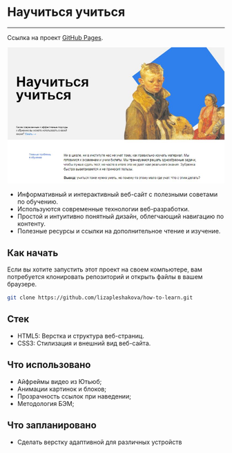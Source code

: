 # Научиться учиться
-----
Ссылка на проект [GitHub Pages](lizapleshakova.github.io/how-to-learn/).

![screenshot](images/screenshot.JPG)

- Информативный и интерактивный веб-сайт с полезными советами по обучению.
- Используются современные технологии веб-разработки.
- Простой и интуитивно понятный дизайн, облегчающий навигацию по контенту.
- Полезные ресурсы и ссылки на дополнительное чтение и изучение.

## Как начать

Если вы хотите запустить этот проект на своем компьютере, вам потребуется клонировать репозиторий и открыть файлы в вашем браузере.

```bash
git clone https://github.com/lizapleshakova/how-to-learn.git
```

## Стек
- HTML5: Верстка и структура веб-страниц.
- CSS3: Стилизация и внешний вид веб-сайта.

## Что использовано

- Айфреймы видео из Ютьюб;
- Анимации картинок и блоков;
- Прозрачность ссылок при наведении;
- Методология БЭМ;

## Что запланировано
- Сделать верстку адаптивной для различных устройств

